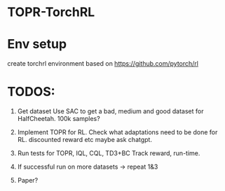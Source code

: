 # TOPR-TorchRL

# Env setup

create torchrl environment based on https://github.com/pytorch/rl


# TODOS:

1. Get dataset
  Use SAC to get a bad, medium and good dataset for HalfCheetah. 100k samples?

2. Implement TOPR for RL. Check what adaptations need to be done for RL. discounted reward etc maybe ask chatgpt.

3. Run tests for TOPR, IQL, CQL, TD3+BC
  Track reward, run-time.

4. If successful run on more datasets -> repeat 1&3
5. Paper?
